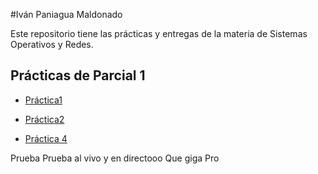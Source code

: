 #Iván Paniagua Maldonado

Este repositorio tiene las prácticas y entregas de la materia de Sistemas Operativos y Redes.

## Prácticas de Parcial 1

 - [Práctica1](./Eivan.md)
 - [Práctica2](./TareaShida.md)

 - [Práctica 4](https://github.com/DomnhallIvan/Algo)

 Prueba Prueba al vivo y en directooo
 Que giga Pro